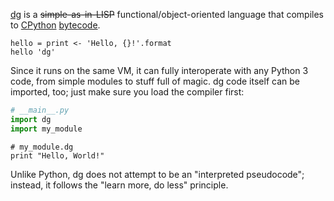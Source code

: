 [dg](https://github.com/pyos/dg)
is a ~~simple-as-in-LISP~~ functional/object-oriented language that compiles to
[CPython](http://python.org/) [bytecode](http://docs.python.org/dev/library/dis.html).

```dg
hello = print <- 'Hello, {}!'.format
hello 'dg'
```

Since it runs on the same VM, it can fully interoperate with any Python 3
code, from simple modules to stuff full of magic. dg code itself can be imported,
too; just make sure you load the compiler first:

```python
# __main__.py
import dg
import my_module
```

```dg
# my_module.dg
print "Hello, World!"
```

Unlike Python, dg does not attempt to be an "interpreted pseudocode";
instead, it follows the "learn more, do less" principle.
